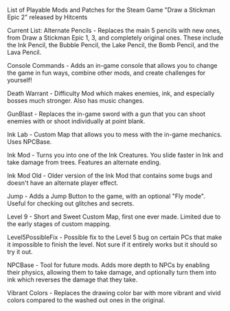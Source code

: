 List of Playable Mods and Patches for the Steam Game "Draw a Stickman Epic 2" released by Hitcents

Current List: Alternate Pencils - Replaces the main 5 pencils with new ones, from Draw a Stickman Epic 1, 3, and completely original ones. These include the Ink Pencil, the Bubble Pencil, the Lake Pencil, the Bomb Pencil, and the Lava Pencil.

Console Commands - Adds an in-game console that allows you to change the game in fun ways, combine other mods, and create challenges for yourself!

Death Warrant - Difficulty Mod which makes enemies, ink, and especially bosses much stronger. Also has music changes.

GunBlast - Replaces the in-game sword with a gun that you can shoot enemies with or shoot individually at point blank.

Ink Lab - Custom Map that allows you to mess with the in-game mechanics. Uses NPCBase.

Ink Mod - Turns you into one of the Ink Creatures. You slide faster in Ink and take damage from trees. Features an alternate ending.

Ink Mod Old - Older version of the Ink Mod that contains some bugs and doesn't have an alternate player effect.

Jump - Adds a Jump Button to the game, with an optional "Fly mode". Useful for checking out glitches and secrets.

Level 9 - Short and Sweet Custom Map, first one ever made. Limited due to the early stages of custom mapping.

Level5PossibleFix - Possible fix to the Level 5 bug on certain PCs that make it impossible to finish the level. Not sure if it entirely works but it should so try it out.

NPCBase - Tool for future mods. Adds more depth to NPCs by enabling their physics, allowing them to take damage, and optionally turn them into ink which reverses the damage that they take.

Vibrant Colors - Replaces the drawing color bar with more vibrant and vivid colors compared to the washed out ones in the original.

